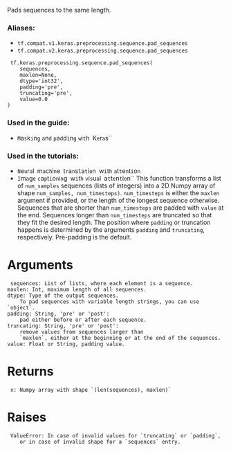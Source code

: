 Pads sequences to the same length.
### Aliases:
- `tf.compat.v1.keras.preprocessing.sequence.pad_sequences`
- `tf.compat.v2.keras.preprocessing.sequence.pad_sequences`

```
 tf.keras.preprocessing.sequence.pad_sequences(
    sequences,
    maxlen=None,
    dtype='int32',
    padding='pre',
    truncating='pre',
    value=0.0
)
```
### Used in the guide:
- ``M``a``s``k``i``n``g`` ``a``n``d`` ``p``a``d``d``i``n``g`` ``w``i``t``h`` ``K``e``r``a``s``
### Used in the tutorials:
- ``N``e``u``r``a``l`` ``m``a``c``h``i``n``e`` ``t``r``a``n``s``l``a``t``i``o``n`` ``w``i``t``h`` ``a``t``t``e``n``t``i``o``n``
- ``I``m``a``g``e`` ``c``a``p``t``i``o``n``i``n``g`` ``w``i``t``h`` ``v``i``s``u``a``l`` ``a``t``t``e``n``t``i``o``n``
This function transforms a list of `num_samples` sequences (lists of integers) into a 2D Numpy array of shape `num_samples, num_timesteps)`. `num_timesteps` is either the `maxlen` argument if provided, or the length of the longest sequence otherwise.
Sequences that are shorter than `num_timesteps` are padded with `value` at the end.
Sequences longer than `num_timesteps` are truncated so that they fit the desired length. The position where `padding` or truncation happens is determined by the arguments `padding` and `truncating`, respectively.
Pre-padding is the default.
# Arguments

```
 sequences: List of lists, where each element is a sequence.
maxlen: Int, maximum length of all sequences.
dtype: Type of the output sequences.
    To pad sequences with variable length strings, you can use `object`.
padding: String, 'pre' or 'post':
    pad either before or after each sequence.
truncating: String, 'pre' or 'post':
    remove values from sequences larger than
    `maxlen`, either at the beginning or at the end of the sequences.
value: Float or String, padding value.
```
# Returns

```
 x: Numpy array with shape `(len(sequences), maxlen)`
```
# Raises

```
 ValueError: In case of invalid values for `truncating` or `padding`,
    or in case of invalid shape for a `sequences` entry.
```
